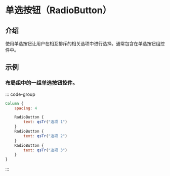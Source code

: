 # 单选按钮（RadioButton）

## 介绍

<mcurl name="RadioButton" url="https://learn.microsoft.com/zh-cn/windows/apps/design/controls/radio-button"></mcurl>

使用单选按钮让用户在相互排斥的相关选项中进行选择。通常包含在单选按钮组控件中。

## 示例

### 布局组中的一组单选按钮控件。

::: code-group

```qml
Column {
    spacing: 4

    RadioButton {
        text: qsTr("选项 1")
    }
    RadioButton {
        text: qsTr("选项 2")
    }
    RadioButton {
        text: qsTr("选项 3")
    }
}
```

:::